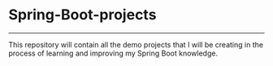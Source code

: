 # Spring-Boot-projects
--------------------------------------------
This repository will contain all the demo projects that I will be creating in the process of learning and improving my Spring Boot knowledge.

